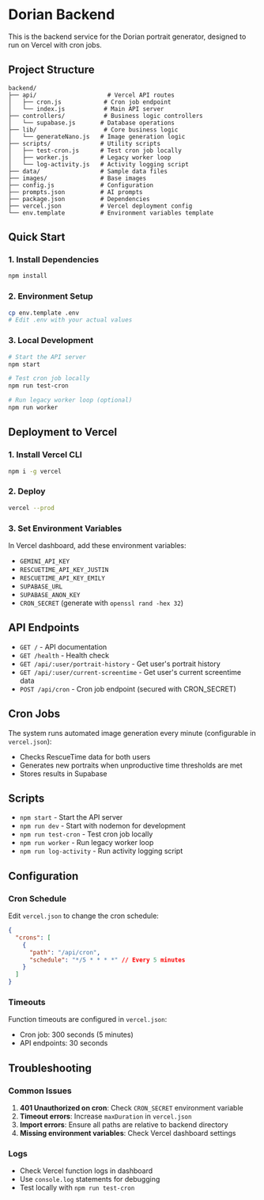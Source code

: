 # Dorian Backend

This is the backend service for the Dorian portrait generator, designed to run on Vercel with cron jobs.

## Project Structure

```
backend/
├── api/                    # Vercel API routes
│   ├── cron.js            # Cron job endpoint
│   └── index.js           # Main API server
├── controllers/           # Business logic controllers
│   └── supabase.js       # Database operations
├── lib/                   # Core business logic
│   └── generateNano.js   # Image generation logic
├── scripts/              # Utility scripts
│   ├── test-cron.js      # Test cron job locally
│   ├── worker.js         # Legacy worker loop
│   └── log-activity.js   # Activity logging script
├── data/                 # Sample data files
├── images/               # Base images
├── config.js             # Configuration
├── prompts.json          # AI prompts
├── package.json          # Dependencies
├── vercel.json           # Vercel deployment config
└── env.template          # Environment variables template
```

## Quick Start

### 1. Install Dependencies

```bash
npm install
```

### 2. Environment Setup

```bash
cp env.template .env
# Edit .env with your actual values
```

### 3. Local Development

```bash
# Start the API server
npm start

# Test cron job locally
npm run test-cron

# Run legacy worker loop (optional)
npm run worker
```

## Deployment to Vercel

### 1. Install Vercel CLI

```bash
npm i -g vercel
```

### 2. Deploy

```bash
vercel --prod
```

### 3. Set Environment Variables

In Vercel dashboard, add these environment variables:

- `GEMINI_API_KEY`
- `RESCUETIME_API_KEY_JUSTIN`
- `RESCUETIME_API_KEY_EMILY`
- `SUPABASE_URL`
- `SUPABASE_ANON_KEY`
- `CRON_SECRET` (generate with `openssl rand -hex 32`)

## API Endpoints

- `GET /` - API documentation
- `GET /health` - Health check
- `GET /api/:user/portrait-history` - Get user's portrait history
- `GET /api/:user/current-screentime` - Get user's current screentime data
- `POST /api/cron` - Cron job endpoint (secured with CRON_SECRET)

## Cron Jobs

The system runs automated image generation every minute (configurable in `vercel.json`):

- Checks RescueTime data for both users
- Generates new portraits when unproductive time thresholds are met
- Stores results in Supabase

## Scripts

- `npm start` - Start the API server
- `npm run dev` - Start with nodemon for development
- `npm run test-cron` - Test cron job locally
- `npm run worker` - Run legacy worker loop
- `npm run log-activity` - Run activity logging script

## Configuration

### Cron Schedule

Edit `vercel.json` to change the cron schedule:

```json
{
  "crons": [
    {
      "path": "/api/cron",
      "schedule": "*/5 * * * *" // Every 5 minutes
    }
  ]
}
```

### Timeouts

Function timeouts are configured in `vercel.json`:

- Cron job: 300 seconds (5 minutes)
- API endpoints: 30 seconds

## Troubleshooting

### Common Issues

1. **401 Unauthorized on cron**: Check `CRON_SECRET` environment variable
2. **Timeout errors**: Increase `maxDuration` in `vercel.json`
3. **Import errors**: Ensure all paths are relative to backend directory
4. **Missing environment variables**: Check Vercel dashboard settings

### Logs

- Check Vercel function logs in dashboard
- Use `console.log` statements for debugging
- Test locally with `npm run test-cron`
